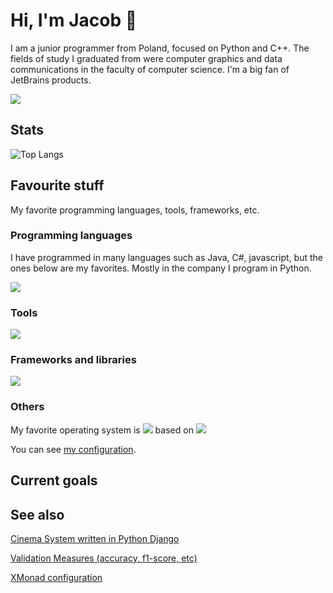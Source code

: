 # Hi, I'm Jacob 👋
I am a junior programmer from Poland, focused on Python and C++. The fields of study I graduated from were computer 
graphics and data communications in the faculty of computer science. I'm a big fan of JetBrains products.

<a href="https://www.linkedin.com/in/jakub-wojniak-411968216/">
        <img src="https://skillicons.dev/icons?i=linkedin" />
</a>



## Stats
![Top Langs](https://github-readme-stats.vercel.app/api/top-langs/?username=dasda98&hide=javascript,html)

## Favourite stuff
My favorite programming languages, tools, frameworks, etc.

### Programming languages
I have programmed in many languages such as Java, C#, javascript, but the ones below are my favorites.
Mostly in the company I program in Python.

<a href="https://skillicons.dev">
    <img src="https://skillicons.dev/icons?i=c,cpp,python" />
</a>

### Tools

<a href="https://skillicons.dev">
    <img src="https://skillicons.dev/icons?i=git,docker,postgresql" />
</a>

### Frameworks and libraries

<a href="https://skillicons.dev">
    <img src="https://skillicons.dev/icons?i=flask,opencv" />
</a>


### Others
My favorite operating system is
<img src="https://skillicons.dev/icons?i=linux" />
based on
<img src="https://skillicons.dev/icons?i=arch" />

You can see [my configuration](https://github.com/dasda98/XMonad-config).


## Current goals

## See also

<a href="https://github.com/dasda98/Cinema-System">Cinema System written in Python Django</a>

<a href="https://github.com/dasda98/Validation-Measure">Validation Measures (accuracy, f1-score, etc)</a>

<a href="https://github.com/dasda98/XMonad-config">XMonad configuration</a>
